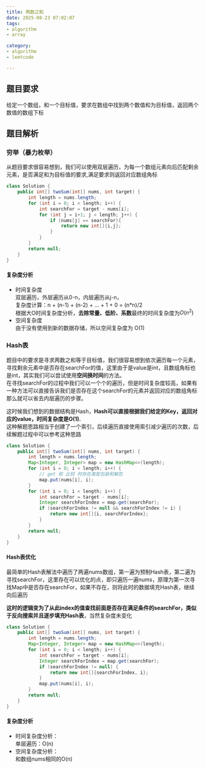 ```yaml
---
title: 两数之和
date: 2025-08-23 07:02:07
tags:
- algorithm
- array

category:
- algorithm
- leetcode

---
```


## 题目要求
给定一个数组，和一个目标值，要求在数组中找到两个数值和为目标值，返回两个数值的数组下标

## 题目解析
### 穷举（暴力枚举）
从题目要求很容易想到，我们可以使用双层遍历，为每一个数组元素向后匹配剩余元素，是否满足和为目标值的要求,满足要求则返回对应数组角标

```java
class Solution {
    public int[] twoSum(int[] nums, int target) {
        int length = nums.length;
        for (int i = 0; i < length; i++) {
            int searchFor = target - nums[i];
            for (int j = i+1; j < length; j++) {
                if (nums[j] == searchFor){
                    return new int[]{i,j};
                }
            }
        }
        return null;
    }
}
```

#### 复杂度分析
+ 时间复杂度  
双层遍历，外层遍历从0-n，内层遍历从j-n，  
复杂度计算：n + (n-1) + (n-2) + ... + 1 + 0 = (n*n)/2   
根据大O时间复杂度分析，**去除常量、低阶、系数**最终的时间复杂度为$O(n^2)$
+ 空间复杂度  
由于没有使用到新的数据存储，所以空间复杂度为 O(1)

### Hash表
题目中的要求是寻求两数之和等于目标值，我们很容易想到依次遍历每一个元素，寻找剩余元素中是否存在searchFor的值，这里由于是value是int，且数组角标也是int，其实我们可以尝试使用**空间换时间**的方法。  
在寻找searchFor的过程中我们可以一个个的遍历，但是时间复杂度较高，如果有一种方法可以直接告诉我们是否存在这个searchFor的元素并返回对应的数组角标那么就可以省去内层遍历的步骤。

这时候我们想到的数据结构是Hash，**Hash可以直接根据我们给定的Key，返回对应的value，时间复杂度是O(1).**  
这种解题思路相当于创建了一个索引，后续遍历直接使用索引减少遍历的次数，后续解题过程中可以参考这种思路

```java
class Solution {
    public int[] twoSum(int[] nums, int target) {
        int length = nums.length;
        Map<Integer, Integer> map = new HashMap<>(length);
        for (int i = 0; i < length; i++) {
            // get 和 比较 时存在类型包装和解包
            map.put(nums[i], i);
        }
        for (int i = 0; i < length; i++) {
            int searchFor = target - nums[i];
            Integer searchForIndex = map.get(searchFor);
            if (searchForIndex != null && searchForIndex != i) {
                return new int[]{i, searchForIndex};
            }
        }
        return null;
    }
}

```

#### Hash表优化
最简单的Hash表解法中遍历了两遍nums数组，第一遍为预制Hash表，第二遍为寻找searchFor，这里存在可以优化的点，即只遍历一遍nums，原理为第一次寻找Map中是否存在searchFor，如果不存在，则将此时的数据填充Hash表，继续向后遍历

**这时的逻辑变为了从此index的值查找前面是否存在满足条件的searchFor，类似于反向搜索并且逐步填充Hash表**，当然复杂度未变化

```java
class Solution {
    public int[] twoSum(int[] nums, int target) {
        int length = nums.length;
        Map<Integer, Integer> map = new HashMap<>(length);
        for (int i = 0; i < length; i++) {
            int searchFor = target - nums[i];
            Integer searchForIndex = map.get(searchFor);
            if (searchForIndex != null) {
                return new int[]{searchForIndex, i};
            }
            map.put(nums[i], i);
        }
        return null;
    }
}
```

#### 复杂度分析
+ 时间复杂度分析：  
单层遍历：O(n)
+ 空间复杂度分析：  
和数组nums相同的O(n)

